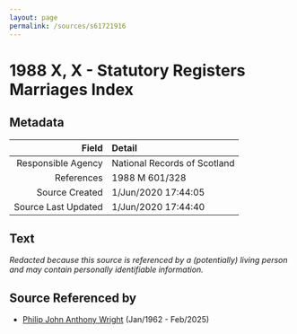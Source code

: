 ```yaml
---
layout: page
permalink: /sources/s61721916
---
```


# 1988 X, X - Statutory Registers Marriages Index

## Metadata
Field | Detail
---:|:---
Responsible Agency | National Records of Scotland
References | 1988 M 601/328
Source Created | 1/Jun/2020 17:44:05
Source Last Updated | 1/Jun/2020 17:44:40

## Text

_Redacted because this source is referenced by a (potentially) living person and may contain personally identifiable information._

## Source Referenced by

* [Philip John Anthony Wright](../people/@66352546@-philip-john-anthony-wright-b1962-1-d2025-2.md) (Jan/1962 - Feb/2025)
